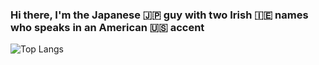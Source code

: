### Hi there, I'm the Japanese 🇯🇵 guy with two Irish 🇮🇪 names who speaks in an American 🇺🇸 accent 

![Top Langs](https://github-readme-stats-mrkkjvzk0-mercariku.vercel.app/api/top-langs/?username=mercariku&size_weight=0.5&count_weight=0.5)
